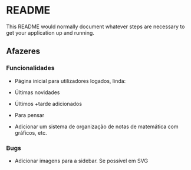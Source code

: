 # README #

This README would normally document whatever steps are necessary to get your application up and running.

## Afazeres ##

### Funcionalidades ###

* Página inicial para utilizadores logados, linda:
* Últimas novidades
* Últimos +tarde adicionados

* Para pensar
* Adicionar um sistema de organização de notas de matemática com gráficos, etc.

### Bugs ####

* Adicionar imagens para a sidebar. Se possível em SVG